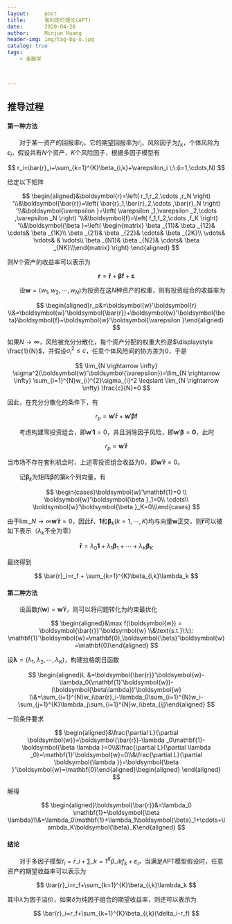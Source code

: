 ```yaml
---
layout:     post
title:      套利定价理论(APT)
date:       2020-04-28
author:     Minjun Huang
header-img: img/tag-bg-o.jpg
catalog: true
tags:
    - 金融学



---
```


<head>
    <script src="https://cdn.mathjax.org/mathjax/latest/MathJax.js?config=TeX-AMS-MML_HTMLorMML" type="text/javascript"></script>
    <script type="text/x-mathjax-config">
        MathJax.Hub.Config({
            tex2jax: {
            skipTags: ['script', 'noscript', 'style', 'textarea', 'pre'],
            inlineMath: [['$','$']]
            }
        });
    </script>
</head>


## 推导过程

#### 第一种方法

&emsp;&emsp;对于某一资产的回报率$r_i$，它的期望回报率为$\bar{r}_i$，风险因子为$f_k$，个体风险为$\varepsilon_i$，假设共有$N$个资产，$K$个风险因子，根据多因子模型有



$$
r_i=\bar{r}_i+\sum_{k=1}^{K}\beta_{i,k}+\varepsilon_i \:\:(i=1,\cdots,N)
$$



给定以下矩阵



$$
\begin{aligned}&\boldsymbol{r}=\left( r_1,r_2,\cdots ,r_N \right) '\\&\boldsymbol{\bar{r}}=\left( \bar{r}_1,\bar{r}_2,\cdots ,\bar{r}_N \right) '\\&\boldsymbol{\varepsilon }=\left( \varepsilon _1,\varepsilon _2,\cdots ,\varepsilon _N \right) '\\&\boldsymbol{f}=\left( f_1,f_2,\cdots ,f_K \right) '\\&\boldsymbol{\beta }=\left( \begin{matrix}	\beta _{11}&		\beta _{12}&		\cdots&		\beta _{1K}\\	\beta _{21}&		\beta _{22}&		\cdots&		\beta _{2K}\\	\vdots&		\vdots&		&		\vdots\\	\beta _{N1}&		\beta _{N2}&		\cdots&		\beta _{NK}\\\end{matrix} \right) \end{aligned}
$$



则$N$个资产的收益率可以表示为



$$
\boldsymbol{r}=\boldsymbol{\bar{r}}+\boldsymbol{\beta f}+\boldsymbol{\varepsilon}
$$



&emsp;&emsp;设$\boldsymbol{w}=(w_1,w_2,\cdots,w_N)$为投资在这$N$种资产的权重，则有投资组合的收益率为



$$
\begin{aligned}r_p&=\boldsymbol{w}'\boldsymbol{r} \\&=\boldsymbol{w}'\boldsymbol{\bar{r}}+\boldsymbol{w}'\boldsymbol{\beta}\boldsymbol{f}+\boldsymbol{w}'\boldsymbol{\varepsilon }\end{aligned}
$$



如果$N \rightarrow \infty$，风险被充分分散化，每个资产分配的权重大约是$\displaystyle \frac{1}{N}$，并假设$\sigma_{i}^{2} \leqslant c$，任意个体风险间的协方差为0，于是



$$
\lim_{N \rightarrow \infty} \sigma^2(\boldsymbol{w}'\boldsymbol{\varepsilon})=\lim_{N \rightarrow \infty} \sum_{i=1}^{N}w_{i}^{2}\sigma_{i}^2 \leqslant \lim_{N \rightarrow \infty} \frac{c}{N}=0
$$



因此，在充分分散化的条件下，有



$$
r_p = \boldsymbol{w}'\boldsymbol{\bar{r}}+\boldsymbol{w}'\boldsymbol{\beta}\boldsymbol{f}
$$



&emsp;&emsp;考虑构建零投资组合，即$\boldsymbol{w}'\mathbf{1}=0$，并且消除因子风险，即$\boldsymbol{w}'\boldsymbol{\beta}=\mathbf{0}$，此时



$$
r_p=\boldsymbol{w}'\boldsymbol{\bar{r}}
$$



当市场不存在套利机会时，上述零投资组合收益为0，即$\boldsymbol{w}'\boldsymbol{\bar{r}}=0$。



&emsp;&emsp;记$\boldsymbol{\beta}_k$为矩阵$\boldsymbol{\beta}$的第$k$个列向量，有



$$
\begin{cases}\boldsymbol{w}'\mathbf{1}=0 \\	\boldsymbol{w}'\boldsymbol{\beta }_1=0\\	\cdots\\	\boldsymbol{w}'\boldsymbol{\beta }_K=0\\\end{cases}
$$



由于$\displaystyle \lim\_{N \rightarrow \infty} \boldsymbol{w}'\boldsymbol{\bar{r}}=0$，因此$\boldsymbol{\bar{r}}$、$\mathbf{1}$和$\boldsymbol{\beta}_k  (k=1,\cdots, K)$均与向量$\boldsymbol{w}$正交，则$\boldsymbol{\bar{r}}$可以被如下表示（$\lambda_k$不全为零）

$$
\boldsymbol{\bar{r}} = \lambda_0 \mathbf{1}+\lambda_1\boldsymbol{\beta}_1+\cdots+\lambda_K\boldsymbol{\beta}_K
$$



最终得到


$$
\bar{r}_i=r_f + \sum_{k=1}^{K}\beta_{i,k}\lambda_k
$$

#### 第二种方法

&emsp;&emsp;设函数$f(\boldsymbol{w})=\boldsymbol{w}'\boldsymbol{\bar{r}}$，则可以将问题转化为约束最优化


$$
\begin{aligned}&\max f(\boldsymbol{w}) = \boldsymbol{\bar{r}}'\boldsymbol{w} \\&\text{s.t.}\:\:\: \mathbf{1}'\boldsymbol{w}=\mathbf{0},\boldsymbol{\beta}'\boldsymbol{w}=\mathbf{0}\end{aligned}
$$


设$\boldsymbol{\lambda}=(\lambda_1,\lambda_2,\cdots,\lambda_K)$，构建拉格朗日函数


$$
\begin{aligned}L &=\boldsymbol{\bar{r}}'\boldsymbol{w}-\lambda_0(\mathbf{1}'\boldsymbol{w})-(\boldsymbol{\beta\lambda})'\boldsymbol{w} \\&=\sum_{i=1}^{N}w_i\bar{r}_i-\lambda_0\sum_{i=1}^{N}w_i-\sum_{j=1}^{K}\lambda_j\sum_{i=1}^{N}w_i\beta_{ij}\end{aligned}
$$


一阶条件要求


$$
\begin{aligned}&\frac{\partial L}{\partial \boldsymbol{w}}=\boldsymbol{\bar{r}}-\lambda _0\mathbf{1}-\boldsymbol{\beta \lambda }=0\\&\frac{\partial L}{\partial \lambda _0}=\mathbf{1}'\boldsymbol{w}=0\\&\frac{\partial L}{\partial \boldsymbol{\lambda }}=\boldsymbol{\beta }'\boldsymbol{w}=\mathbf{0}\end{aligned}\begin{aligned}
\end{aligned}
$$


解得


$$
\begin{aligned}\boldsymbol{\bar{r}}&=\lambda_0 \mathbf{1}+\boldsymbol{\beta \lambda}\\&=\lambda_0\mathbf{1}+\lambda_1\boldsymbol{\beta}_1+\cdots+\lambda_K\boldsymbol{\beta}_K\end{aligned}
$$



#### 结论

&emsp;&emsp;对于多因子模型$\displaystyle \tilde{r}_i=\bar{r}\_i+\sum\_{k=1}^{K}\beta\_{ik}f_k+\varepsilon_i$，当满足APT模型假设时，任意资产的期望收益率可以表示为


$$
\bar{r}_i=r_f+\sum_{k=1}^{K}\beta_{i,k}\lambda_k
$$


其中$\lambda$为因子溢价，如果$\delta$为纯因子组合的期望收益率，则还可以表示为


$$
\bar{r}_i=r_f+\sum_{k=1}^{K}\beta_{i,k}(\delta_i-r_f)
$$
